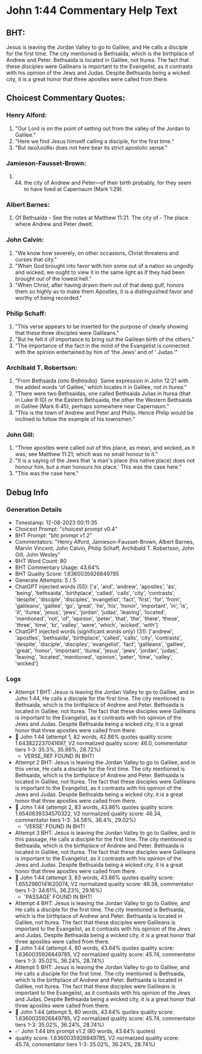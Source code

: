 # John 1:44 Commentary Help Text

## BHT:
Jesus is leaving the Jordan Valley to go to Galilee, and He calls a disciple for the first time. The city mentioned is Bethsaida, which is the birthplace of Andrew and Peter. Bethsaida is located in Galilee, not Iturea. The fact that these disciples were Galileans is important to the Evangelist, as it contrasts with his opinion of the Jews and Judas. Despite Bethsaida being a wicked city, it is a great honor that three apostles were called from there.

## Choicest Commentary Quotes:
### Henry Alford:
1. "Our Lord is on the point of setting out from the valley of the Jordan to Galilee."
2. "Here we find Jesus himself calling a disciple, for the first time."
3. "But ἀκολούθει does not here bear its strict apostolic sense."

### Jamieson-Fausset-Brown:
1. 44. the city of Andrew and Peter—of
	their birth probably, for they seem to have lived at
	Capernaum (Mark 1:29).


### Albert Barnes:
1. Of Bethsaida - See the notes at Matthew 11:21.
The city of - The place where Andrew and Peter dwelt.


### John Calvin:
1. "We know how severely, on other occasions, Christ threatens and curses that city."
2. "When God brought into favor with him some out of a nation so ungodly and wicked, we ought to view it in the same light as if they had been brought out of the lowest hell."
3. "When Christ, after having drawn them out of that deep gulf, honors them so highly as to make them Apostles, it is a distinguished favor and worthy of being recorded."

### Philip Schaff:
1. "This verse appears to be inserted for the purpose of clearly showing that these three disciples were Galileans."
2. "But he felt it of importance to bring out the Galilean birth of the others."
3. "The importance of the fact in the mind of the Evangelist is connected with the opinion entertained by him of ‘the Jews’ and of ‘ Judas.’"

### Archibald T. Robertson:
1. "From Bethsaida (απο Βηθσαιδα). Same expression in John 12:21 with the added words 'of Galilee,' which locates it in Galilee, not in Iturea." 
2. "There were two Bethsaidas, one called Bethsaida Julias in Iturea (that in Luke 9:10) or the Eastern Bethsaida, the other the Western Bethsaida in Galilee (Mark 6:45), perhaps somewhere near Capernaum." 
3. "This is the town of Andrew and Peter and Philip. Hence Philip would be inclined to follow the example of his townsmen."

### John Gill:
1. "Three apostles were called out of this place, as mean, and wicked, as it was; see Matthew 11:21; which was no small honour to it."
2. "It is a saying of the Jews that 'a man's place (his native place) does not honour him, but a man honours his place.' This was the case here."
3. "This was the case here."


## Debug Info
### Generation Details
- Timestamp: 12-08-2023 00:11:35
- Choicest Prompt: "choicest prompt v0.4"
- BHT Prompt: "bht prompt v1.2"
- Commentators: "Henry Alford, Jamieson-Fausset-Brown, Albert Barnes, Marvin Vincent, John Calvin, Philip Schaff, Archibald T. Robertson, John Gill, John Wesley"
- BHT Word Count: 80
- BHT Commentary Usage: 43.64%
- BHT Quality Score: 1.6360035926849785
- Generate Attempts: 5 / 5
- ChatGPT injected words (55):
	['a', 'and', 'andrew', 'apostles', 'as', 'being', 'bethsaida', 'birthplace', 'called', 'calls', 'city', 'contrasts', 'despite', 'disciple', 'disciples', 'evangelist', 'fact', 'first', 'for', 'from', 'galileans', 'galilee', 'go', 'great', 'he', 'his', 'honor', 'important', 'in', 'is', 'it', 'iturea', 'jesus', 'jews', 'jordan', 'judas', 'leaving', 'located', 'mentioned', 'not', 'of', 'opinion', 'peter', 'that', 'the', 'there', 'these', 'three', 'time', 'to', 'valley', 'were', 'which', 'wicked', 'with']
- ChatGPT injected words (significant words only) (31):
	['andrew', 'apostles', 'bethsaida', 'birthplace', 'called', 'calls', 'city', 'contrasts', 'despite', 'disciple', 'disciples', 'evangelist', 'fact', 'galileans', 'galilee', 'great', 'honor', 'important', 'iturea', 'jesus', 'jews', 'jordan', 'judas', 'leaving', 'located', 'mentioned', 'opinion', 'peter', 'time', 'valley', 'wicked']

### Logs
- Attempt 1 BHT: Jesus is leaving the Jordan Valley to go to Galilee, and in John 1:44, He calls a disciple for the first time. The city mentioned is Bethsaida, which is the birthplace of Andrew and Peter. Bethsaida is located in Galilee, not Iturea. The fact that these disciples were Galileans is important to the Evangelist, as it contrasts with his opinion of the Jews and Judas. Despite Bethsaida being a wicked city, it is a great honor that three apostles were called from there.
- 🔄 John 1:44 (attempt 1, 82 words, 42.86% quotes quality score: 1.643822237041697, V2 normalized quality score: 46.0, commentator tiers 1-3: 35.3%, 35.98%, 28.72%) 
	- VERSE_REF FOUND IN BHT!
- Attempt 2 BHT: Jesus is leaving the Jordan Valley to go to Galilee, and in this verse, He calls a disciple for the first time. The city mentioned is Bethsaida, which is the birthplace of Andrew and Peter. Bethsaida is located in Galilee, not Iturea. The fact that these disciples were Galileans is important to the Evangelist, as it contrasts with his opinion of the Jews and Judas. Despite Bethsaida being a wicked city, it is a great honor that three apostles were called from there.
- 🔄 John 1:44 (attempt 2, 83 words, 43.86% quotes quality score: 1.6540639334570322, V2 normalized quality score: 46.34, commentator tiers 1-3: 34.58%, 36.4%, 29.02%) 
	- 'VERSE' FOUND IN BHT!
- Attempt 3 BHT: Jesus is leaving the Jordan Valley to go to Galilee, and in this passage, He calls a disciple for the first time. The city mentioned is Bethsaida, which is the birthplace of Andrew and Peter. Bethsaida is located in Galilee, not Iturea. The fact that these disciples were Galileans is important to the Evangelist, as it contrasts with his opinion of the Jews and Judas. Despite Bethsaida being a wicked city, it is a great honor that three apostles were called from there.
- 🔄 John 1:44 (attempt 3, 83 words, 43.86% quotes quality score: 1.6552960141620074, V2 normalized quality score: 46.38, commentator tiers 1-3: 34.61%, 36.23%, 29.16%) 
	- 'PASSAGE' FOUND IN BHT!
- Attempt 4 BHT: Jesus is leaving the Jordan Valley to go to Galilee, and He calls a disciple for the first time. The city mentioned is Bethsaida, which is the birthplace of Andrew and Peter. Bethsaida is located in Galilee, not Iturea. The fact that these disciples were Galileans is important to the Evangelist, as it contrasts with his opinion of the Jews and Judas. Despite Bethsaida being a wicked city, it is a great honor that three apostles were called from there.
- 🔄 John 1:44 (attempt 4, 80 words, 43.64% quotes quality score: 1.6360035926849785, V2 normalized quality score: 45.74, commentator tiers 1-3: 35.02%, 36.24%, 28.74%)
- Attempt 5 BHT: Jesus is leaving the Jordan Valley to go to Galilee, and He calls a disciple for the first time. The city mentioned is Bethsaida, which is the birthplace of Andrew and Peter. Bethsaida is located in Galilee, not Iturea. The fact that these disciples were Galileans is important to the Evangelist, as it contrasts with his opinion of the Jews and Judas. Despite Bethsaida being a wicked city, it is a great honor that three apostles were called from there.
- 🔄 John 1:44 (attempt 5, 80 words, 43.64% quotes quality score: 1.6360035926849785, V2 normalized quality score: 45.74, commentator tiers 1-3: 35.02%, 36.24%, 28.74%)
- ✅ John 1:44 bht prompt v1.2 (80 words, 43.64% quotes)
- quality score: 1.6360035926849785, V2 normalized quality score: 45.74, commentator tiers 1-3: 35.02%, 36.24%, 28.74%)